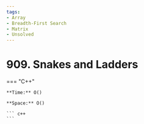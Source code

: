 ```yaml
---
tags:
- Array
- Breadth-First Search
- Matrix
- Unsolved
---
```



# 909. Snakes and Ladders

=== "C++"

    **Time:** O()

    **Space:** O()

    ``` c++
    ```